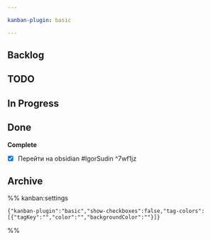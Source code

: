 ```yaml
---

kanban-plugin: basic

---
```


## Backlog



## TODO



## In Progress



## Done

**Complete**
- [x] Перейти на obsidian #IgorSudin ^7wf1jz


## Archive





%% kanban:settings
```
{"kanban-plugin":"basic","show-checkboxes":false,"tag-colors":[{"tagKey":"","color":"","backgroundColor":""}]}
```
%%